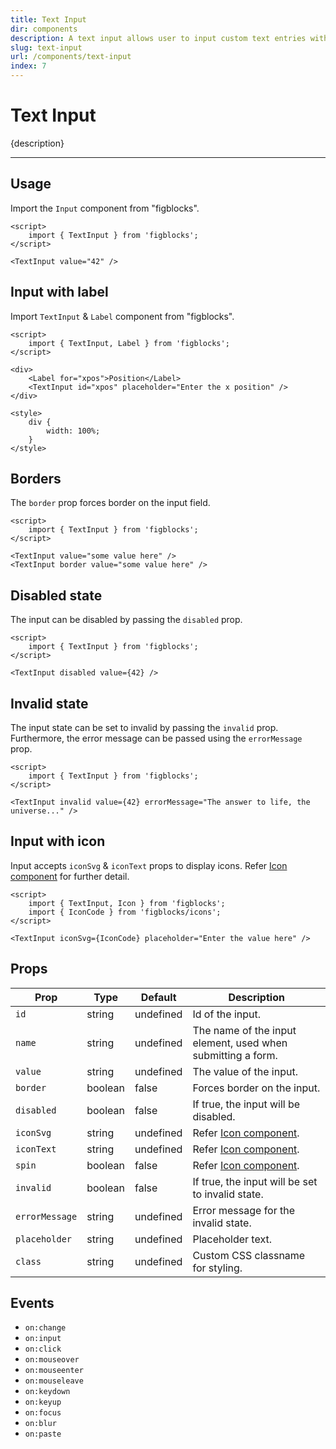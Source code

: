 ```yaml
---
title: Text Input
dir: components
description: A text input allows user to input custom text entries with a keyboard.
slug: text-input
url: /components/text-input
index: 7
---
```


<script> 
	import 'figblocks/globalStyles'; 
</script>

# Text Input

{description}

---

## Usage

Import the `Input` component from "figblocks".

```svelte example
<script>
	import { TextInput } from 'figblocks';
</script>

<TextInput value="42" />
```

## Input with label

Import `TextInput` & `Label` component from "figblocks".

```svelte example hideStyle
<script>
	import { TextInput, Label } from 'figblocks';
</script>

<div>
	<Label for="xpos">Position</Label>
	<TextInput id="xpos" placeholder="Enter the x position" />
</div>

<style>
	div {
		width: 100%;
	}
</style>
```

## Borders

The `border` prop forces border on the input field.

```svelte example hideScript
<script>
	import { TextInput } from 'figblocks';
</script>

<TextInput value="some value here" />
<TextInput border value="some value here" />
```

## Disabled state

The input can be disabled by passing the `disabled` prop.

```svelte example hideScript
<script>
	import { TextInput } from 'figblocks';
</script>

<TextInput disabled value={42} />
```

## Invalid state

The input state can be set to invalid by passing the `invalid` prop. Furthermore, the error message can be passed using the `errorMessage` prop.

```svelte example hideScript
<script>
	import { TextInput } from 'figblocks';
</script>

<TextInput invalid value={42} errorMessage="The answer to life, the universe..." />
```

## Input with icon

Input accepts `iconSvg` & `iconText` props to display icons. Refer [Icon component](/components/icon) for further detail.

```svelte example
<script>
	import { TextInput, Icon } from 'figblocks';
	import { IconCode } from 'figblocks/icons';
</script>

<TextInput iconSvg={IconCode} placeholder="Enter the value here" />
```

## Props

| Prop           | Type    | Default   | Description                                                 |
| -------------- | ------- | --------- | ----------------------------------------------------------- |
| `id`           | string  | undefined | Id of the input.                                            |
| `name`         | string  | undefined | The name of the input element, used when submitting a form. |
| `value`        | string  | undefined | The value of the input.                                     |
| `border`       | boolean | false     | Forces border on the input.                                 |
| `disabled`     | boolean | false     | If true, the input will be disabled.                        |
| `iconSvg`      | string  | undefined | Refer [Icon component](/components/icon).                   |
| `iconText`     | string  | undefined | Refer [Icon component](/components/icon).                   |
| `spin`         | boolean | false     | Refer [Icon component](/components/icon).                   |
| `invalid`      | boolean | false     | If true, the input will be set to invalid state.            |
| `errorMessage` | string  | undefined | Error message for the invalid state.                        |
| `placeholder`  | string  | undefined | Placeholder text.                                           |
| `class`        | string  | undefined | Custom CSS classname for styling.                           |

## Events

- `on:change`
- `on:input`
- `on:click`
- `on:mouseover`
- `on:mouseenter`
- `on:mouseleave`
- `on:keydown`
- `on:keyup`
- `on:focus`
- `on:blur`
- `on:paste`
